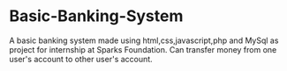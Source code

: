 # Basic-Banking-System
A basic banking system made using html,css,javascript,php and MySql as project for internship at  Sparks Foundation.
Can transfer money from one user's account to other user's account.



